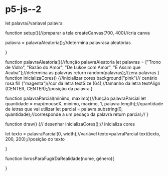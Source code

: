 # p5-js--2<!DOCTYPE html>
<html lang="en">
  <head>
    <script src="https://cdnjs.cloudflare.com/ajax/libs/p5.js/1.9.4/p5.js"></script>
    <script src="https://cdnjs.cloudflare.com/ajax/libs/p5.js/1.9.4/addons/p5.sound.min.js"></script>
    <link rel="stylesheet" type="text/css" href="style.css">
    <meta charset="utf-8" />

  </head>
  <body>
    <main>
    </main>
    <script src="sketch.js"></script>
  </body>
</html>

let palavra//variavel palavra

function setup(){//preparar a tela
  createCanvas(700, 400)//cria canva
  
  palavra = palavraAleatoria();//determina palavrasa aleatórias
  
}

function palavraAleatoria(){//função palavraAleatoria
  let palavras = ["Trono de Vidro", "Razão do Amor", "De Lukov com Amor", "É Assim que Acaba"];//determina as palavras
  return random(palavras);//zera palavras
}
function inicializaCores() {//inicializar cores
  background("pink")// cenário rosa
  fill ("magenta")//cor da letra
  textSize (64);//tamanho da letra
  textAlign (CENTER, CENTER);//posição da palavra
}
  
function palavraParcial(minimo, maximo){//função palavraParcial
   let quantidade = map(mouseX, minimo, maximo, 1, palavra.length);//quantidade de letras que vai utilizar
  let parcial = palavra.substring(0, quantidade);//corresponde a um pedaço da palavra
  return parcial;//
}


function draw() {// desenhar
  inicializaCores();// inicializa cores
  
  let texto = palavraParcial(0, width);//variável texto=palvraParcial
  text(texto, 200, 200);//posição do texto
  
}

function livrosParaFugirDaRealidade(nome, gênero){
  
}
